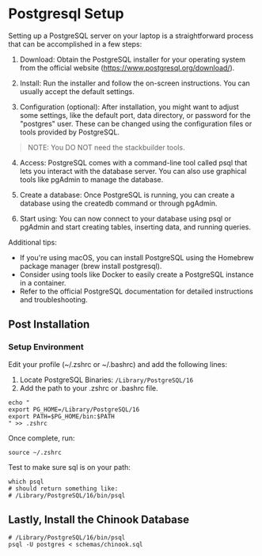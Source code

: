 # Postgresql Setup

Setting up a PostgreSQL server on your laptop is a straightforward process that can be accomplished in a few steps:

1. Download: Obtain the PostgreSQL installer for your operating system from the official website (https://www.postgresql.org/download/).

2. Install: Run the installer and follow the on-screen instructions. You can usually accept the default settings.

3. Configuration (optional): After installation, you might want to adjust some settings, like the default port, data directory, or password for the "postgres" user. These can be changed using the configuration files or tools provided by PostgreSQL.
> NOTE: You DO NOT need the stackbuilder tools.

4. Access: PostgreSQL comes with a command-line tool called psql that lets you interact with the database server. You can also use graphical tools like pgAdmin to manage the database.

5. Create a database: Once PostgreSQL is running, you can create a database using the createdb command or through pgAdmin.

6. Start using: You can now connect to your database using psql or pgAdmin and start creating tables, inserting data, and running queries.

Additional tips:

* If you're using macOS, you can install PostgreSQL using the Homebrew package manager (brew install postgresql).
* Consider using tools like Docker to easily create a PostgreSQL instance in a container.
* Refer to the official PostgreSQL documentation for detailed instructions and troubleshooting.


## Post Installation


### Setup Environment

Edit your profile (~/.zshrc or ~/.bashrc) and add the following lines:

1. Locate PostgreSQL Binaries: `/Library/PostgreSQL/16`
2. Add the path to your .zshrc or .bashrc file.

```shell
echo "
export PG_HOME=/Library/PostgreSQL/16
export PATH=$PG_HOME/bin:$PATH
" >> .zshrc
```

Once complete, run:
```shell
source ~/.zshrc
```

Test to make sure sql is on your path:
```shell
which psql
# should return something like:
# /Library/PostgreSQL/16/bin/psql
```

## Lastly, Install the Chinook Database
```shell
# /Library/PostgreSQL/16/bin/psql
psql -U postgres < schemas/chinook.sql
```